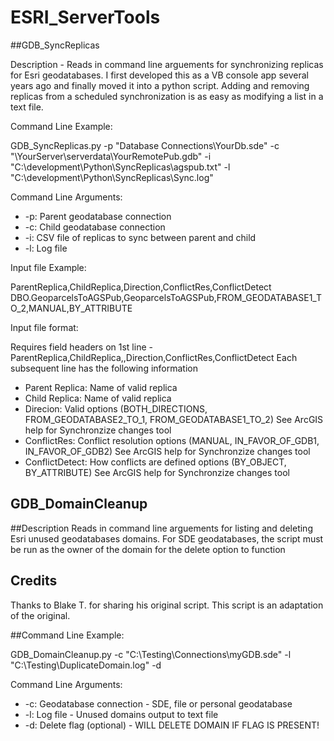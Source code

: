 # ESRI_ServerTools


##GDB_SyncReplicas

Description - Reads in command line arguements for synchronizing replicas for Esri geodatabases.  I first developed this as a VB console app several years ago and finally moved it into a python script.  Adding and removing replicas from a scheduled synchronization is as easy as modifying a list in a text file.

Command Line Example: 

GDB_SyncReplicas.py -p "Database Connections\\YourDb.sde"  -c "\\YourServer\\serverdata\\YourRemotePub.gdb" -i "C:\development\Python\SyncReplicas\agspub.txt" -l "C:\development\Python\SyncReplicas\Sync.log"

Command Line Arguments:
* -p: Parent geodatabase connection
* -c: Child geodatabase connection
* -i: CSV file of replicas to sync between parent and child
* -l: Log file

Input file Example:

ParentReplica,ChildReplica,Direction,ConflictRes,ConflictDetect
DBO.GeoparcelsToAGSPub,GeoparcelsToAGSPub,FROM_GEODATABASE1_TO_2,MANUAL,BY_ATTRIBUTE

Input file format:

Requires field headers on 1st line -  ParentReplica,ChildReplica,,Direction,ConflictRes,ConflictDetect
Each subsequent line has the following information

* Parent Replica: Name of valid replica
*  Child Replica: Name of valid replica
*  Direcion: Valid options (BOTH_DIRECTIONS, FROM_GEODATABASE2_TO_1, FROM_GEODATABASE1_TO_2)  See ArcGIS help for Synchronzize changes tool
*  ConflictRes: Conflict resolution options (MANUAL, IN_FAVOR_OF_GDB1, IN_FAVOR_OF_GDB2)   See ArcGIS help for Synchronzize changes tool
*  ConflictDetect: How conflicts are defined options (BY_OBJECT, BY_ATTRIBUTE) See ArcGIS help for Synchronzize changes tool


## GDB_DomainCleanup

##Description
Reads in command line arguements for listing and deleting Esri unused geodatabases domains.  For SDE geodatabases, the script must be run as the owner of the domain for the delete option to function
 
## Credits
Thanks to Blake T. for sharing his original script.  This script is an adaptation of the original.   
 
##Command Line Example: 
 
 GDB_DomainCleanup.py -c "C:\Testing\Connections\myGDB.sde" -l "C:\Testing\DuplicateDomain.log" -d
 
 Command Line Arguments:
 * -c: Geodatabase connection - SDE, file or personal geodatabase
 * -l: Log file - Unused domains output to text file
 * -d: Delete flag (optional) - WILL DELETE DOMAIN IF FLAG IS PRESENT!
